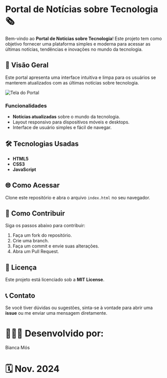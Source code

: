 # Portal de Notícias sobre Tecnologia 🗞️

Bem-vindo ao **Portal de Notícias sobre Tecnologia**! Este projeto tem como objetivo fornecer uma plataforma simples e moderna para acessar as últimas notícias, tendências e inovações no mundo da tecnologia.

## 🚀 Visão Geral

Este portal apresenta uma interface intuitiva e limpa para os usuários se manterem atualizados com as últimas notícias sobre tecnologia.

![Tela do Portal](./images/screenshot.png)

### Funcionalidades

- **Notícias atualizadas** sobre o mundo da tecnologia.
- Layout responsivo para dispositivos móveis e desktops.
- Interface de usuário simples e fácil de navegar.

## 🛠️ Tecnologias Usadas

- **HTML5**
- **CSS3**
- **JavaScript**

## 🌐 Como Acessar

Clone este repositório e abra o arquivo `index.html` no seu navegador.

## 📄 Como Contribuir

Siga os passos abaixo para contribuir:

1. Faça um fork do repositório.
2. Crie uma branch.
3. Faça um commit e envie suas alterações.
4. Abra um Pull Request.

## 📑 Licença

Este projeto está licenciado sob a **MIT License**.

## 📞 Contato

Se você tiver dúvidas ou sugestões, sinta-se à vontade para abrir uma **issue** ou me enviar uma mensagem diretamente.

# 👩🏻‍💻 Desenvolvido por:
Bianca Mós

# 🗓️ Nov. 2024



<!-- # Portal de Notícias sobre Tecnologia 🗞️ 

Bem-vindo ao **Portal de Notícias sobre Tecnologia**! Este projeto tem como objetivo fornecer uma plataforma simples e moderna para acessar as últimas notícias, tendências e inovações no mundo da tecnologia.

## 🚀 Visão Geral

Este portal apresenta uma interface intuitiva e limpa para os usuários se manterem atualizados com as últimas notícias sobre tecnologia. É um espaço onde você pode encontrar artigos sobre novos lançamentos de gadgets, inovações em software, tendências em inteligência artificial, programação, e muito mais.

### Funcionalidades

- **Notícias atualizadas** sobre o mundo da tecnologia.
- Layout responsivo para dispositivos móveis e desktops.
- Interface de usuário simples e fácil de navegar.

## 🛠️ Tecnologias Usadas

Este projeto foi desenvolvido utilizando as seguintes tecnologias:

- **HTML5** - Estrutura básica do portal.
- **CSS3** - Estilização do portal com design responsivo.
- **JavaScript** (se aplicável) - Para interatividade e manipulação de conteúdo.
- **Font Awesome** - Para ícones (se aplicável).

## 🌐 Como Acessar

1. Clone este repositório ou baixe os arquivos:
   ```bash
   git clone https://github.com/seuusuario/portal-tecnologia.git -->
